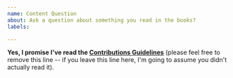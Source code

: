 ```yaml
---
name: Content Question
about: Ask a question about something you read in the books?
labels: 

---
```


**Yes, I promise I've read the [Contributions Guidelines](https://github.com/getify/Functional-Light-JS/blob/master/CONTRIBUTING.md)** (please feel free to remove this line -- if you leave this line here, I'm going to assume you didn't actually read it).
